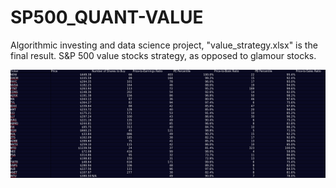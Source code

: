 # SP500_QUANT-VALUE
Algorithmic investing and data science project, "value_strategy.xlsx" is the final result. S&P 500 value stocks strategy, as opposed to glamour stocks.

![Preview](https://github.com/sergio-abu/SP500_QUANT-VALUE/blob/master/preview.png)
